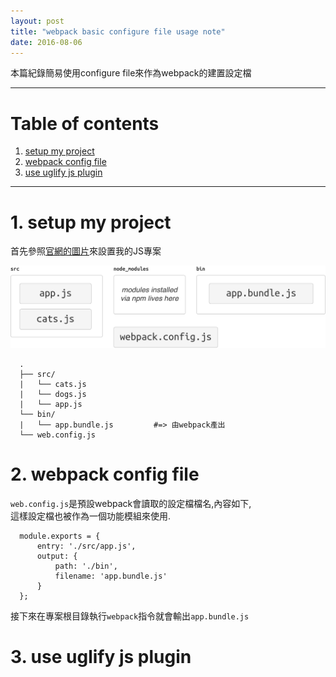 ```yaml
---
layout: post
title: "webpack basic configure file usage note"
date: 2016-08-06
---
```


本篇紀錄簡易使用configure file來作為webpack的建置設定檔  

--------------------------------------------------------------------------------

# Table of contents

1. [setup my project](#setup-my-project)
2. [webpack config file](#webpack-config-file)
3. [use uglify js plugin](#use-uglify-js-plugin)

--------------------------------------------------------------------------------  

# 1\. setup my project
首先參照[官網的圖片][webpackSetupProject]來設置我的JS專案  

![big-pic](https://raw.githubusercontent.com/dtinth/webpack-docs-images/2459637650502958669ea6b11bf49dc0b3b083ae/usage/project-structure.png)   

```
  .
  ├── src/
  |   └── cats.js
  |   └── dogs.js       
  |   └── app.js   
  └── bin/              
  |   └── app.bundle.js         #=> 由webpack產出
  └── web.config.js
```

# 2\. webpack config file  
`web.config.js`是預設webpack會讀取的設定檔檔名,內容如下,  
這樣設定檔也被作為一個功能模組來使用.

```
  module.exports = {
      entry: './src/app.js',
      output: {
          path: './bin',
          filename: 'app.bundle.js'
      }
  };
```

接下來在專案根目錄執行`webpack`指令就會輸出`app.bundle.js`

# 3\. use uglify js plugin




[webpackSetupProject]:http://webpack.github.io/docs/usage.html#getting-serious
[webpackDocConfig]:http://webpack.github.io/docs/configuration.html
